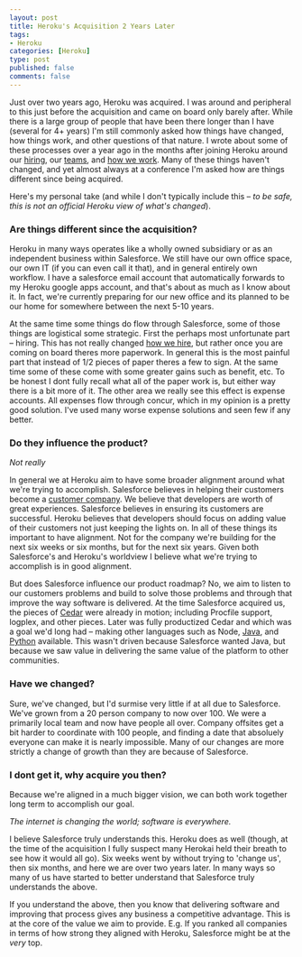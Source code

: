 ```yaml
--- 
layout: post
title: Heroku's Acquisition 2 Years Later
tags: 
- Heroku
categories: [Heroku]
type: post
published: false
comments: false
---
```


Just over two years ago, Heroku was acquired. I was around and peripheral to this just before the acquisition and came on board only barely after. While there is a large group of people that have been there longer than I have (several for 4+ years) I'm still commonly asked how things have changed, how things work, and other questions of that nature. I wrote about some of these processes over a year ago in the months after joining Heroku around our [hiring](/2011/12/02/how-heroku-works-hiring/), our [teams](/2011/11/02/how-heroku-works-teams-tools/), and [how we work](/2011/11/07/how-heroku-works-maker-day/). Many of these things haven't changed, and yet almost always at a conference I'm asked how are things different since being acquired. 

Here's my personal take (and while I don't typically include this – *to be safe, this is not an official Heroku view of what's changed*).

<!--more-->

### Are things different since the acquisition?

Heroku in many ways operates like a wholly owned subsidiary or as an independent business within Salesforce. We still have our own office space, our own IT (if you can even call it that), and in general entirely own workflow. I have a salesforce email account that automatically forwards to my Heroku google apps account, and that's about as much as I know about it. In fact, we're currently preparing for our new office and its planned to be our home for somewhere between the next 5-10 years. 
	
At the same time some things do flow through Salesforce, some of those things are logistical some strategic. First the perhaps most unfortunate part – hiring. This has not really changed [how we hire](/2011/12/02/how-heroku-works-hiring/), but rather once you are coming on board theres more paperwork. In general this is the most painful part that instead of 1/2 pieces of paper theres a few to sign. At the same time some of these come with some greater gains such as benefit, etc. To be honest I dont fully recall what all of the paper work is, but either way there is a bit more of it. The other area we really see this effect is expense accounts. All expenses flow through concur, which in my opinion is a pretty good solution. I've used many worse expense solutions and seen few if any better.

### Do they influence the product?

*Not really*

In general we at Heroku aim to have some broader alignment around what we're trying to accomplish. Salesforce believes in helping their customers become a [customer company](http://www.youtube.com/watch?v=BwaZwm2dTCA). We believe that developers are worth of great experiences. Salesforce believes in ensuring its customers are successful. Heroku believes that developers should focus on adding value of their customers not just keeping the lights on. In all of these things its important to have alignment. Not for the company we're building for the next six weeks or six months, but for the next six years. Given both Salesforce's and Heroku's worldview I believe what we're trying to accomplish is in good alignment.

But does Salesforce influence our product roadmap? No, we aim to listen to our customers problems and build to solve those problems and through that improve the way software is delivered. At the time Salesforce acquired us, the pieces of [Cedar](https://blog.heroku.com/archives/2011/5/31/celadon_cedar) were already in motion; including Procfile support, logplex, and other pieces. Later was fully productized Cedar and which was a goal we'd long had – making other languages such as Node, [Java](https://blog.heroku.com/archives/2011/8/25/java), and [Python](https://blog.heroku.com/archives/2011/9/28/python_and_django) available. This wasn't driven because Salesforce wanted Java, but because we saw value in delivering the same value of the platform to other communities. 

### Have we changed?

Sure, we've changed, but I'd surmise very little if at all due to Salesforce. We've grown from a 20 person company to now over 100. We were a primarily local team and now have people all over. Company offsites get a bit harder to coordinate with 100 people, and finding a date that absoluely everyone can make it is nearly impossible. Many of our changes are more strictly a change of growth than they are because of Salesforce. 

### I dont get it, why acquire you then?

Because we're aligned in a much bigger vision, we can both work together long term to accomplish our goal.

*The internet is changing the world; software is everywhere.*

I believe Salesforce truly understands this. Heroku does as well (though, at the time of the acquisition I fully suspect many Herokai held their breath to see how it would all go). Six weeks went by without trying to 'change us', then six months, and here we are over two years later. In many ways so many of us have started to better understand that Salesforce truly understands the above. 

If you understand the above, then you know that delivering software and improving that process gives any business a competitive advantage. This is at the core of the value we aim to provide. E.g. If you ranked all companies in terms of how strong they aligned with Heroku, Salesforce might be at the *very* top.

